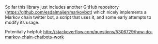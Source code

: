 So far this library just includes another GitHub repository (https://github.com/esdalmaijer/markovbot) which nicely implements a Markov chain twitter bot, a script that uses it, and some early attempts to modify its usage.


Potentially helpful: http://stackoverflow.com/questions/5306729/how-do-markov-chain-chatbots-work
